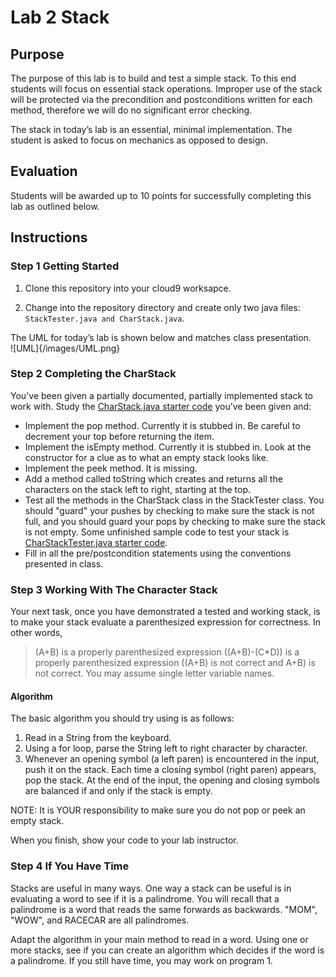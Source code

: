 # Lab 2 Stack
## Purpose
The purpose of this lab is to build and test a simple stack.  To this end students will focus on essential stack operations.  Improper use of the stack will be protected via the precondition and postconditions written for each method, therefore we will do no significant error checking.

The stack in today’s lab is an essential, minimal implementation.  The student is asked to focus on mechanics as opposed to design.

## Evaluation
Students will be awarded up to 10 points for successfully completing this lab as outlined below.

## Instructions
### Step 1 Getting Started
1. Clone this repository into your cloud9 worksapce.

1. Change into the repository directory and create only two java files:  ```StackTester.java and CharStack.java```.

The UML for today’s lab is shown below and matches class presentation.  
![UML]{/images/UML.png}

### Step 2 Completing the CharStack
You've been given a partially documented, partially implemented stack to work with. Study the [CharStack.java starter code](CharStack.java) you’ve been given and:
* Implement the pop method.  Currently it is stubbed in.  Be careful to decrement your top before returning the item.
* Implement the isEmpty method. Currently it is stubbed in. Look at the constructor for a clue as to what an empty stack looks like.
*	Implement the peek method.  It is missing.
*	Add a method called toString which creates and returns all the characters on the stack left to right, starting at the top.
*	Test all the methods in the CharStack class in the StackTester class. You should "guard" your pushes by checking to make sure the stack is not full, and you should guard your pops by checking to make sure the stack is not empty. Some unfinished sample code to test your stack is [CharStackTester.java starter code](CharStackTester.java).
*	Fill in all the pre/postcondition statements using the conventions presented in class.

### Step 3 Working With The Character Stack
Your next task, once you have demonstrated a tested and working stack, is to make your stack evaluate a parenthesized expression for correctness.  In other words,
> (A+B) is a properly parenthesized expression
> ((A+B)-(C*D)) is a properly parenthesized expression
> ((A+B) is not correct and A+B) is not correct.
> You may assume single letter variable names.

#### Algorithm
The basic algorithm you should try using is as follows:  
1.	Read in a String from the keyboard.
2.	Using a for loop, parse the String left to right character by character.
3.	Whenever an opening symbol (a left paren) is encountered in the input, push it on the stack. Each time a closing symbol (right paren) appears, pop the stack. At the end of the input, the opening and closing symbols are balanced if and only if the stack is empty.

NOTE: It is YOUR responsibility to make sure you do not pop or peek an empty stack.  

When you finish, show your code to your lab instructor.   

### Step 4 If You Have Time
Stacks are useful in many ways.  One way a stack can be useful is in evaluating a word to see if it is a palindrome. You will recall that a palindrome is a word that reads the same forwards as backwards.  "MOM", "WOW", and RACECAR are all palindromes.  

Adapt the algorithm in your main method to read in a word.  Using one or more stacks, see if you can create an algorithm which decides if the word is a palindrome. If you still have time, you may work on program 1.
